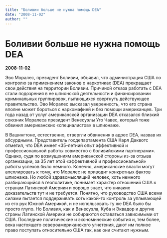 ```yaml
---
title: "Боливии больше не нужна помощь DEA"
date: "2008-11-02"
author: ""
---
```


# Боливии больше не нужна помощь DEA

**2008-11-02** 

Эво Моралес, президент Боливии, объявил, что администрация США по контролю за применением законов о наркотиках (DEA) прекращает свои действия на территории Боливии. Причиной отказа работать с DEA стали подозрения в ее шпионской деятельности и финансировании криминальных группировок, пытающихся свергнуть действующее правительство. Эво Моралес высказал уверенность, что его страна вполне может бороться с наркомафией и без помощи американцев. Три года назад от услуг американской организации DEA отказался близкий союзник Моралеса президент Венесуэлы Уго Чавес, который тоже обвинил американских «специалистов» в шпионаже.

В Вашингтоне, естественно, отвергли обвинения в адрес DEA, назвав их абсурдными. Представитель госдепартамента США Карл Даквотс отметил, что DEA имеет «35-летний опыт эффективной и профессиональной работы совместно с боливийскими партнерами». Однако, судя по возмущениям американской стороны из-за отзыва организации, за 35 лет этой «эффективной и профессиональной» работы успехов было немного. Конечно, американские власти могут апеллировать к тому, что Моралес не приводит конкретных фактов шпионажа. Но любой здравомыслящий человек, хоть немного разбирающийся в геополитике, понимает характер отношений США к странам Латинской Америки и хорошо знает, что никаких доказательств тут и не требуется. Понятно, что руководство США всеми силами пытается поддерживать хоть какой-то контроль за уплывающей из его рук Южной Америкой, и не использовать ту же DEA было бы просто глупо. Но Боливия, как и Венесуэла, Куба и Эквадор и другие страны Латинской Америки не собираются оставаться зависимыми от США. Последние политические и экономические события и, тем более, века настоящего североамериканского угнетения, дают им полное право поступать относительно США так, как они считают нужным.